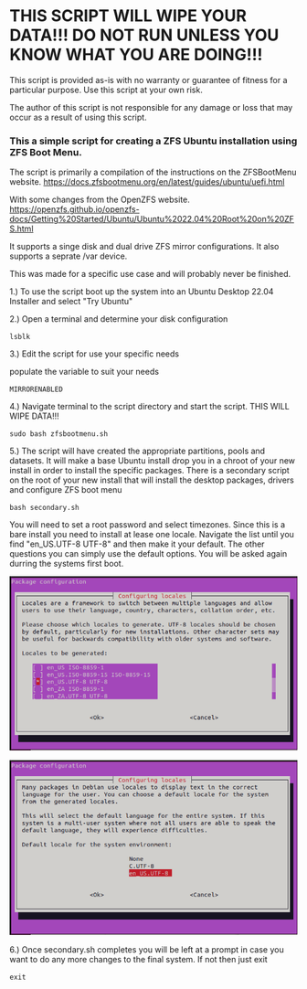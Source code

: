 # THIS SCRIPT WILL WIPE YOUR DATA!!! DO NOT RUN UNLESS YOU KNOW WHAT YOU ARE DOING!!!

This script is provided as-is with no warranty or guarantee of fitness for a particular purpose.
Use this script at your own risk.

The author of this script is not responsible for any damage or loss that may occur as a result of using this script.

### This a simple script for creating a ZFS Ubuntu installation using ZFS Boot Menu. 

The script is primarily a compilation of the instructions on the ZFSBootMenu website. 
<https://docs.zfsbootmenu.org/en/latest/guides/ubuntu/uefi.html>

With some changes from the OpenZFS website.
<https://openzfs.github.io/openzfs-docs/Getting%20Started/Ubuntu/Ubuntu%2022.04%20Root%20on%20ZFS.html>

It supports a singe disk and dual drive ZFS mirror configurations. It also supports a seprate /var device.

This was made for a specific use case and will probably never be finished. 

1.) To use the script boot up the system into an Ubuntu Desktop 22.04 Installer and select "Try Ubuntu"

2.) Open a terminal and determine your disk configuration 

~~~
lsblk
~~~

3.) Edit the script for use your specific needs

populate the variable to suit your needs

~~~
MIRRORENABLED
~~~

4.) Navigate terminal to the script directory and start the script. THIS WILL WIPE DATA!!!

~~~
sudo bash zfsbootmenu.sh
~~~

5.) The script will have created the appropriate partitions, pools and datasets. It will make a base Ubuntu install drop you in a chroot of your new install in order to install the specific packages. There is a secondary script on the root of your new install that will install the desktop packages, drivers and configure ZFS boot menu

~~~
bash secondary.sh
~~~

You will need to set a root password and select timezones. Since this is a bare install you need to install at lease one locale. Navigate the list until you find "en_US.UTF-8 UTF-8" and then make it your default. The other questions you can simply use the default options. You will be asked again durring the systems first boot. 

![1](/docs/locale1.png)

![1](/docs/locale2.png)

6.)  Once secondary.sh completes you will be left at a prompt in case you want to do any more changes to the final system. If not then just exit

~~~
exit
~~~
